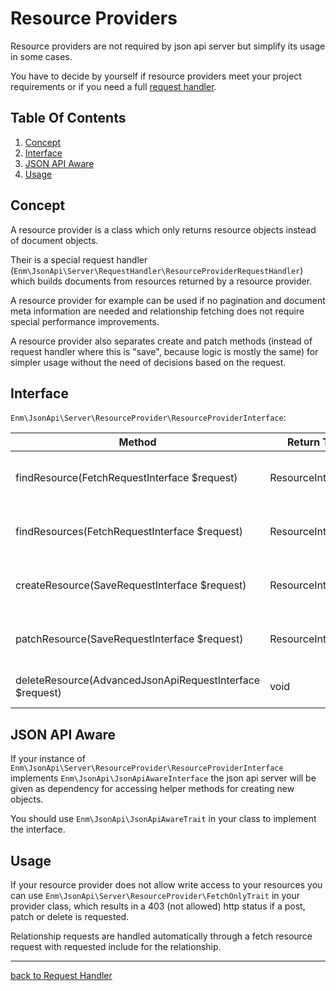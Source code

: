 # Resource Providers

Resource providers are not required by json api server but simplify its usage in some cases.

You have to decide by yourself if resource providers meet your project requirements or if you need a full [request handler](../index.md).

## Table Of Contents
1. [Concept](#concept)
1. [Interface](d#interface)
1. [JSON API Aware](#json-api-aware)
1. [Usage](#usage)

## Concept

A resource provider is a class which only returns resource objects instead of document objects.

Their is a special request handler (`Enm\JsonApi\Server\RequestHandler\ResourceProviderRequestHandler`) which builds documents
from resources returned by a resource provider.

A resource provider for example can be used if no pagination and document meta information are needed and relationship fetching
does not require special performance improvements.

A resource provider also separates create and patch methods (instead of request handler where this is "save", because logic is mostly the same)
for simpler usage without the need of decisions based on the request.

## Interface

`Enm\JsonApi\Server\ResourceProvider\ResourceProviderInterface`:

| Method                                                   | Return Type         | Description                              |
|----------------------------------------------------------|---------------------|------------------------------------------|
| findResource(FetchRequestInterface $request)             | ResourceInterface   | Find and return the requested resource.  |
| findResources(FetchRequestInterface $request)            | ResourceInterface[] | Find and return the requested resources. |
| createResource(SaveRequestInterface $request)            | ResourceInterface   | Create and return the given resource.    |
| patchResource(SaveRequestInterface $request)             | ResourceInterface   | Patch and return the given resource.     |
| deleteResource(AdvancedJsonApiRequestInterface $request) | void                | Delete the given resource.               |

## JSON API Aware

If your instance of `Enm\JsonApi\Server\ResourceProvider\ResourceProviderInterface` implements `Enm\JsonApi\JsonApiAwareInterface`
the json api server will be given as dependency for accessing helper methods for creating new objects.

You should use `Enm\JsonApi\JsonApiAwareTrait` in your class to implement the interface.

## Usage

If your resource provider does not allow write access to your resources you can use `Enm\JsonApi\Server\ResourceProvider\FetchOnlyTrait`
in your provider class, which results in a 403 (not allowed) http status if a post, patch or delete is requested.

Relationship requests are handled automatically through a fetch resource request with requested include for the relationship.

*****

[back to Request Handler](../index.md)

